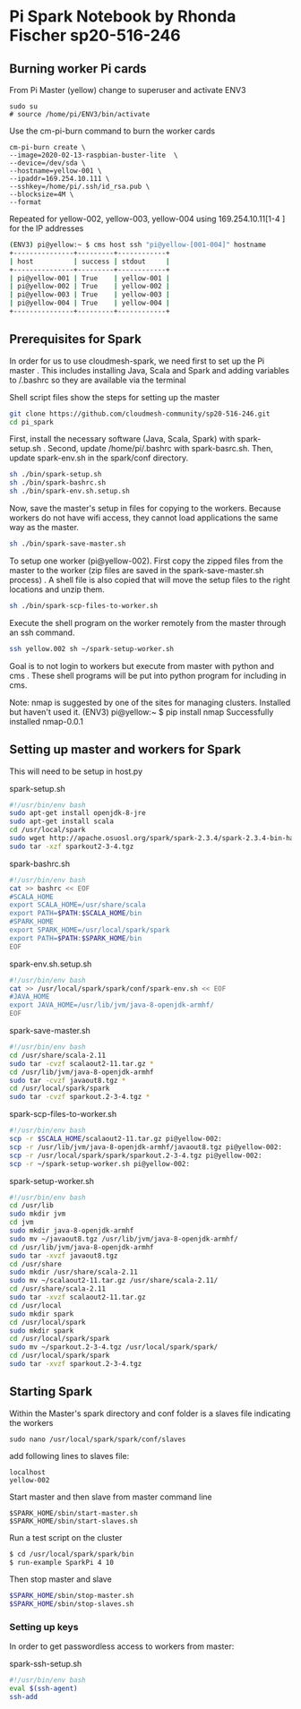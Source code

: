# Pi Spark Notebook by Rhonda Fischer sp20-516-246
## Burning worker Pi cards
From Pi Master (yellow) change to superuser and activate ENV3

    sudo su
    # source /home/pi/ENV3/bin/activate

Use the cm-pi-burn command to burn the worker cards

    cm-pi-burn create \
    --image=2020-02-13-raspbian-buster-lite  \
    --device=/dev/sda \
    --hostname=yellow-001 \
    --ipaddr=169.254.10.111 \
    --sshkey=/home/pi/.ssh/id_rsa.pub \
    --blocksize=4M \
    --format
 Repeated for yellow-002, yellow-003, yellow-004 using 169.254.10.11[1-4
 ] for the IP addresses
 
  ```bash
 (ENV3) pi@yellow:~ $ cms host ssh "pi@yellow-[001-004]" hostname
+---------------+---------+------------+
| host          | success | stdout     |
+---------------+---------+------------+
| pi@yellow-001 | True    | yellow-001 |
| pi@yellow-002 | True    | yellow-002 |
| pi@yellow-003 | True    | yellow-003 |
| pi@yellow-004 | True    | yellow-004 |
+---------------+---------+------------+
 ```
 
 ## Prerequisites for Spark
 
 In order for us to use cloudmesh-spark, we need first to set up the Pi master
 . This includes installing Java, Scala and Spark and adding variables to
  /.bashrc so
  they are available via the terminal
   
 Shell script files show the steps for setting up the master 
 
 ```bash
 git clone https://github.com/cloudmesh-community/sp20-516-246.git
cd pi_spark
 ```

First, install the necessary software (Java, Scala, Spark) with spark-setup.sh
.  Second, update /home/pi/.bashrc with spark-basrc.sh.   Then, update spark-env.sh in the spark/conf directory.

```bash
sh ./bin/spark-setup.sh
sh ./bin/spark-bashrc.sh
sh ./bin/spark-env.sh.setup.sh
```
Now, save the master's setup in files for copying to the workers.  Because
 workers do not have wifi access, they
  cannot load applications the same way as the master.

```bash
sh ./bin/spark-save-master.sh
```

To setup one worker (pi@yellow-002).  First copy the zipped files from the
 master to the worker (zip files are saved in the
 spark-save-master.sh process) .  A shell file is also copied that will move the
  setup files to
  the right locations and unzip them.

```bash
sh ./bin/spark-scp-files-to-worker.sh
```
Execute the shell program on the worker remotely from the master through an
 ssh command. 
  

```bash
ssh yellow.002 sh ~/spark-setup-worker.sh
```
 
Goal is to not login to workers but execute from master with python and cms
.  These shell programs will be put into python program for including in cms.

Note: nmap is suggested by one of the sites for managing clusters.  Installed
 but haven't used it. 
  (ENV3) pi@yellow:~ $ pip install nmap
Successfully installed nmap-0.0.1
 
 ## Setting up master and workers for Spark
 
 This will need to be setup in host.py
 
 spark-setup.sh
 
 ```bash
#!/usr/bin/env bash
sudo apt-get install openjdk-8-jre
sudo apt-get install scala
cd /usr/local/spark
sudo wget http://apache.osuosl.org/spark/spark-2.3.4/spark-2.3.4-bin-hadoop2.7.tgz -O sparkout2-3-4.tgz
sudo tar -xzf sparkout2-3-4.tgz
```

 spark-bashrc.sh
 
 ```bash
#!/usr/bin/env bash
cat >> bashrc << EOF
#SCALA_HOME
export SCALA_HOME=/usr/share/scala
export PATH=$PATH:$SCALA_HOME/bin
#SPARK_HOME
export SPARK_HOME=/usr/local/spark/spark
export PATH=$PATH:$SPARK_HOME/bin
EOF
```

 spark-env.sh.setup.sh
 
 ```bash
#!/usr/bin/env bash
cat >> /usr/local/spark/spark/conf/spark-env.sh << EOF
#JAVA_HOME
export JAVA_HOME=/usr/lib/jvm/java-8-openjdk-armhf/
EOF
```
spark-save-master.sh
 
 ```bash
#!/usr/bin/env bash
cd /usr/share/scala-2.11
sudo tar -cvzf scalaout2-11.tar.gz *
cd /usr/lib/jvm/java-8-openjdk-armhf
sudo tar -cvzf javaout8.tgz *
cd /usr/local/spark/spark
sudo tar -cvzf sparkout.2-3-4.tgz *
```
spark-scp-files-to-worker.sh
 
 ```bash
#!/usr/bin/env bash
scp -r $SCALA_HOME/scalaout2-11.tar.gz pi@yellow-002:
scp -r /usr/lib/jvm/java-8-openjdk-armhf/javaout8.tgz pi@yellow-002:
scp -r /usr/local/spark/spark/sparkout.2-3-4.tgz pi@yellow-002:
scp -r ~/spark-setup-worker.sh pi@yellow-002:
```
spark-setup-worker.sh

 ```bash
#!/usr/bin/env bash
cd /usr/lib
sudo mkdir jvm
cd jvm
sudo mkdir java-8-openjdk-armhf
sudo mv ~/javaout8.tgz /usr/lib/jvm/java-8-openjdk-armhf/
cd /usr/lib/jvm/java-8-openjdk-armhf
sudo tar -xvzf javaout8.tgz
cd /usr/share
sudo mkdir /usr/share/scala-2.11
sudo mv ~/scalaout2-11.tar.gz /usr/share/scala-2.11/
cd /usr/share/scala-2.11
sudo tar -xvzf scalaout2-11.tar.gz
cd /usr/local
sudo mkdir spark
cd /usr/local/spark
sudo mkdir spark
cd /usr/local/spark/spark
sudo mv ~/sparkout.2-3-4.tgz /usr/local/spark/spark/
cd /usr/local/spark/spark
sudo tar -xvzf sparkout.2-3-4.tgz
```



## Starting Spark

Within the Master's spark directory and conf folder is a slaves file indicating
 the workers
```lines
sudo nano /usr/local/spark/spark/conf/slaves
```


add following lines to slaves file:

```lines
localhost
yellow-002
```

Start master and then slave from master command line

```command lines
$SPARK_HOME/sbin/start-master.sh
$SPARK_HOME/sbin/start-slaves.sh
```

Run a test script on the cluster
```bash
$ cd /usr/local/spark/spark/bin 
$ run-example SparkPi 4 10
``` 

Then stop master and slave
```bash
$SPARK_HOME/sbin/stop-master.sh
$SPARK_HOME/sbin/stop-slaves.sh
```
### Setting up keys

In order to get passwordless access to workers from master:

spark-ssh-setup.sh
```bash
#!/usr/bin/env bash
eval $(ssh-agent)
ssh-add
```


